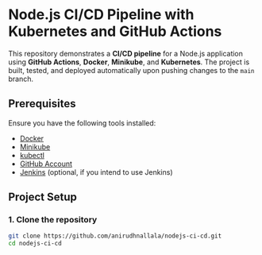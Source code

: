 # Node.js CI/CD Pipeline with Kubernetes and GitHub Actions

This repository demonstrates a **CI/CD pipeline** for a Node.js application using **GitHub Actions**, **Docker**, **Minikube**, and **Kubernetes**. The project is built, tested, and deployed automatically upon pushing changes to the `main` branch.

## Prerequisites

Ensure you have the following tools installed:

- [Docker](https://docs.docker.com/get-docker/)
- [Minikube](https://minikube.sigs.k8s.io/docs/)
- [kubectl](https://kubernetes.io/docs/tasks/tools/install-kubectl/)
- [GitHub Account](https://github.com/)
- [Jenkins](https://www.jenkins.io/doc/book/installing/) (optional, if you intend to use Jenkins)

## Project Setup

### 1. Clone the repository

```bash
git clone https://github.com/anirudhnallala/nodejs-ci-cd.git
cd nodejs-ci-cd
